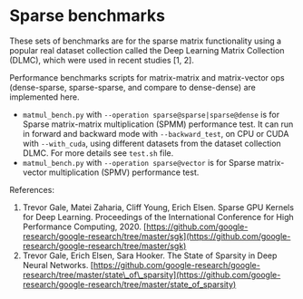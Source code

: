 # Sparse benchmarks

These sets of benchmarks are for the sparse matrix functionality using a popular real dataset collection called the Deep Learning Matrix Collection \(DLMC\), which were used in recent studies \[1, 2\].

Performance benchmarks scripts for matrix-matrix and matrix-vector ops \(dense-sparse, sparse-sparse, and compare to dense-dense\) are implemented here.

* `matmul_bench.py` with `--operation sparse@sparse|sparse@dense` is for Sparse matrix-matrix multiplication \(SPMM\) performance test. It can run in forward and backward mode with `--backward_test`, on CPU or CUDA with `--with_cuda`, using different datasets from the dataset collection DLMC. For more details see `test.sh` file.
* `matmul_bench.py` with `--operation sparse@vector` is for Sparse matrix-vector multiplication \(SPMV\) performance test.

References:

1. Trevor Gale, Matei Zaharia, Cliff Young, Erich Elsen. Sparse GPU Kernels for Deep Learning. Proceedings of the International Conference for High Performance Computing, 2020. [https://github.com/google-research/google-research/tree/master/sgk](https://github.com/google-research/google-research/tree/master/sgk)
2. Trevor Gale, Erich Elsen, Sara Hooker. The State of Sparsity in Deep Neural Networks. [https://github.com/google-research/google-research/tree/master/state\_of\_sparsity](https://github.com/google-research/google-research/tree/master/state_of_sparsity)


